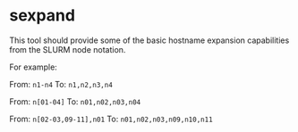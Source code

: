 # sexpand

This tool should provide some of the basic hostname expansion capabilities
from the SLURM node notation.

For example:

From: `n1-n4`
To: `n1,n2,n3,n4`

From: `n[01-04]`
To: `n01,n02,n03,n04`

From: `n[02-03,09-11],n01`
To: `n01,n02,n03,n09,n10,n11`
